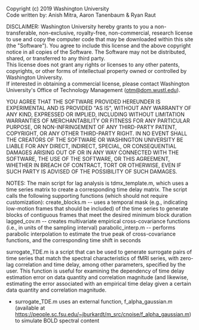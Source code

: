 Copyright (c) 2019 Washington University  
Code written by: Anish Mitra, Aaron Tanenbaum & Ryan Raut

DISCLAIMER:
Washington University hereby grants to you a non-transferable, non-exclusive, royalty-free,
non-commercial, research license to use and copy the computer code that may be downloaded within 
this site (the "Software").  You agree to include this license and the above copyright notice in 
all copies of the Software.  The Software may not be distributed, shared, or transferred to any third party.  
This license does not grant any rights or licenses to any other patents, copyrights, or other forms of 
intellectual property owned or controlled by Washington University.  
If interested in obtaining a commercial license, please contact Washington University's Office of Technology 
Management (otm@dom.wustl.edu).

YOU AGREE THAT THE SOFTWARE PROVIDED HEREUNDER IS EXPERIMENTAL AND IS PROVIDED "AS IS", 
WITHOUT ANY WARRANTY OF ANY KIND, EXPRESSED OR IMPLIED, INCLUDING WITHOUT LIMITATION WARRANTIES 
OF MERCHANTABILITY OR FITNESS FOR ANY PARTICULAR PURPOSE, OR NON-INFRINGEMENT OF ANY THIRD-PARTY PATENT, 
COPYRIGHT, OR ANY OTHER THIRD-PARTY RIGHT.  IN NO EVENT SHALL THE CREATORS OF THE SOFTWARE 
OR WASHINGTON UNIVERSITY BE LIABLE FOR ANY DIRECT, INDIRECT, SPECIAL, OR CONSEQUENTIAL DAMAGES 
ARISING OUT OF OR IN ANY WAY CONNECTED WITH THE SOFTWARE, THE USE OF THE SOFTWARE, OR THIS AGREEMENT, 
WHETHER IN BREACH OF CONTRACT, TORT OR OTHERWISE, EVEN IF SUCH PARTY IS ADVISED OF THE POSSIBILITY OF SUCH 
DAMAGES. 


NOTES:
The main script for lag analysis is tdmx_template.m, which uses a time series matrix to create a corresponding time delay matrix. The script calls the following supporting functions (which should not require customization):
create_blocks.m -- uses a temporal mask (e.g., indicating low-motion frames that should be included) of the time series to generate blocks of contiguous frames that meet the desired minimum block duration
lagged_cov.m -- creates multivariate empirical cross-covariance functions (i.e., in units of the sampling interval)
parabolic_interp.m -- performs parabolic interpolation to estimate the true peak of cross-covariance functions, and the corresponding time shift in seconds

surrogate_TDE.m is a script that can be used to generate surrogate pairs of time series that match the spectral characteristics of fMRI series, with zero-lag correlation and time delay, among other parameters, specified by the user. This function is useful for examining the dependency of time delay estimation error on data quantity and correlation magnitude (and likewise, estimating the error associated with an empirical time delay given a certain data quantity and correlation magnitude.
- surrogate_TDE.m uses an external function, f_alpha_gaussian.m (available at https://people.sc.fsu.edu/~jburkardt/m_src/cnoise/f_alpha_gaussian.m) to simulate BOLD spectral content
